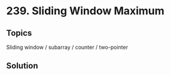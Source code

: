 # 239. Sliding Window Maximum

## Topics
Sliding window / subarray / counter / two-pointer

## Solution
